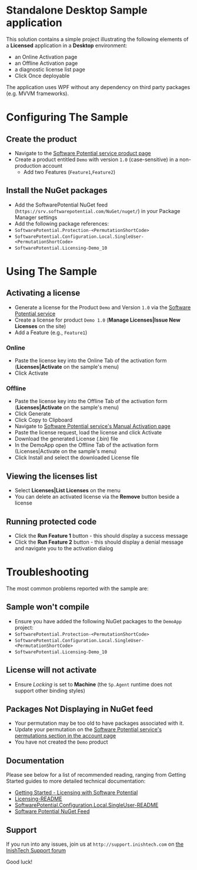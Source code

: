 # Standalone Desktop Sample application

This solution contains a simple project illustrating the following elements of a **Licensed** application in a **Desktop** environment:

* an Online Activation page
* an Offline Activation page
* a diagnostic license list page
* Click Once deployable

The application uses WPF without any dependency on third party packages (e.g. MVVM frameworks).

# Configuring The Sample
## Create the product

* Navigate to the [Software Potential service product page](https://srv.softwarepotential.com/Products.aspx)
* Create a product entitled `Demo` with version `1.0` (case-sensitive) in a non-production account
  * Add two Features (`Feature1`,`Feature2`)

## Install the NuGet packages
* Add the SoftwarePotential NuGet feed (`https://srv.softwarepotential.com/NuGet/nuget/`) in your Package Manager settings
* Add the following package references:
 * `SoftwarePotential.Protection-<PermutationShortCode>` 
 * `SoftwarePotential.Configuration.Local.SingleUser-<PermutationShortCode>`
 * `SoftwarePotential.Licensing-Demo_10`

# Using The Sample
## Activating a license

* Generate a license for the Product `Demo` and Version `1.0` via the [Software Potential service](https://srv.softwarepotential.com/Issue.aspx?IssueType=new) 
 * Create a license for product `Demo 1.0` (**Manage Licenses|Issue New Licenses** on the site)
  * Add a Feature (e.g., `Feature1`)

### Online
* Paste the license key into the Online Tab of the activation form (**Licenses|Activate** on the sample's menu)
* Click Activate

### Offline
* Paste the license key into the Offline Tab of the activation form (**Licenses|Activate** on the sample's menu)
* Click Generate
* Click Copy to Clipboard
* Navigate to [Software Potential service's Manual Activation page](https://srv.softwarepotential.com/Activation.aspx)
* Paste the license request, load the license and click Activate
* Download the generated License (.bin) file
* In the DemoApp open the Offline Tab of the activation form (Licenses|Activate on the sample's menu)
* Click Install and select the downloaded License file

## Viewing the licenses list

* Select **Licenses|List Licenses** on the menu
* You can delete an activated license via the **Remove** button beside a license

## Running protected code

* Click the **Run Feature 1** button - this should display a success message
* Click the **Run Feature 2** button - this should display a denial message and navigate you to the activation dialog

# Troubleshooting

The most common problems reported with the sample are:

## Sample won't compile

* Ensure you have added the following NuGet packages to the `DemoApp` project:
 * `SoftwarePotential.Protection-<PermutationShortCode>`
 * `SoftwarePotential.Configuration.Local.SingleUser-<PermutationShortCode>` 
 * `SoftwarePotential.Licensing-Demo_10`

## License will not activate

* Ensure _Locking_ is set to **Machine** (the `Sp.Agent` runtime does not support other binding styles)

## Packages Not Displaying in NuGet feed

* Your permutation may be too old to have packages associated with it.
 * Update your permutation on the [Software Potential service's permutations section in the account page](https://srv.softwarepotential.com/Permutations.aspx)
* You have not created the `Demo` product 

## Documentation

Please see below for a list of recommended reading, ranging from Getting Started guides to more detailed technical documentation:

* [Getting Started - Licensing with Software Potential](http://docs.softwarepotential.com/Getting-Started-With-Licensing.html)
* [Licensing-README](http://docs.softwarepotential.com/Licensing-README.html)
* [SoftwarePotential.Configuration.Local.SingleUser-README](http://docs.softwarepotential.com/Configuration.Local.SingleUser-README.html)
* [Software Potential NuGet Feed](http://docs.softwarepotential.com/Adding-SoftwarePotential-NuGet-Feed.html)

## Support
If you run into any issues, join us at `http://support.inishtech.com` on [the InishTech Support forum](http://www.inishtech.com/Support/Forum.aspx)

Good luck!
